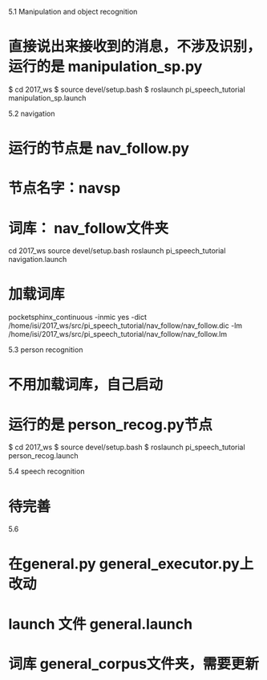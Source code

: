 5.1 Manipulation and object recognition

# 直接说出来接收到的消息，不涉及识别，运行的是 manipulation_sp.py

$ cd 2017_ws
$ source devel/setup.bash
$ roslaunch pi_speech_tutorial manipulation_sp.launch 





5.2   navigation

#  运行的节点是 nav_follow.py
#  节点名字：navsp
#  词库： nav_follow文件夹



 cd 2017_ws
 source devel/setup.bash
 roslaunch pi_speech_tutorial navigation.launch

# 加载词库
 pocketsphinx_continuous -inmic yes -dict /home/isi/2017_ws/src/pi_speech_tutorial/nav_follow/nav_follow.dic -lm /home/isi/2017_ws/src/pi_speech_tutorial/nav_follow/nav_follow.lm


5.3   person recognition


#  不用加载词库，自己启动
#  运行的是 person_recog.py节点

$ cd 2017_ws
$ source devel/setup.bash
$ roslaunch pi_speech_tutorial person_recog.launch

5.4  speech recognition

# 待完善




5.6

# 在general.py  general_executor.py上改动
# launch 文件   general.launch
# 词库  general_corpus文件夹，需要更新









